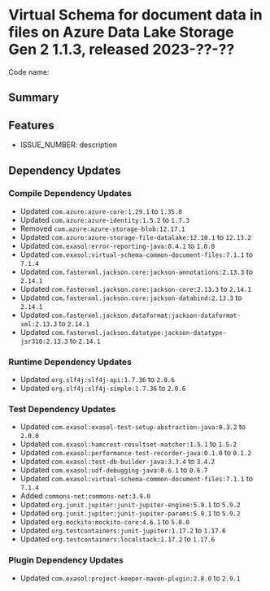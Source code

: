 # Virtual Schema for document data in files on Azure Data Lake Storage Gen 2 1.1.3, released 2023-??-??

Code name:

## Summary

## Features

* ISSUE_NUMBER: description

## Dependency Updates

### Compile Dependency Updates

* Updated `com.azure:azure-core:1.29.1` to `1.35.0`
* Updated `com.azure:azure-identity:1.5.2` to `1.7.3`
* Removed `com.azure:azure-storage-blob:12.17.1`
* Updated `com.azure:azure-storage-file-datalake:12.10.1` to `12.13.2`
* Updated `com.exasol:error-reporting-java:0.4.1` to `1.0.0`
* Updated `com.exasol:virtual-schema-common-document-files:7.1.1` to `7.1.4`
* Updated `com.fasterxml.jackson.core:jackson-annotations:2.13.3` to `2.14.1`
* Updated `com.fasterxml.jackson.core:jackson-core:2.13.3` to `2.14.1`
* Updated `com.fasterxml.jackson.core:jackson-databind:2.13.3` to `2.14.1`
* Updated `com.fasterxml.jackson.dataformat:jackson-dataformat-xml:2.13.3` to `2.14.1`
* Updated `com.fasterxml.jackson.datatype:jackson-datatype-jsr310:2.13.3` to `2.14.1`

### Runtime Dependency Updates

* Updated `org.slf4j:slf4j-api:1.7.36` to `2.0.6`
* Updated `org.slf4j:slf4j-simple:1.7.36` to `2.0.6`

### Test Dependency Updates

* Updated `com.exasol:exasol-test-setup-abstraction-java:0.3.2` to `2.0.0`
* Updated `com.exasol:hamcrest-resultset-matcher:1.5.1` to `1.5.2`
* Updated `com.exasol:performance-test-recorder-java:0.1.0` to `0.1.2`
* Updated `com.exasol:test-db-builder-java:3.3.4` to `3.4.2`
* Updated `com.exasol:udf-debugging-java:0.6.1` to `0.6.7`
* Updated `com.exasol:virtual-schema-common-document-files:7.1.1` to `7.1.4`
* Added `commons-net:commons-net:3.9.0`
* Updated `org.junit.jupiter:junit-jupiter-engine:5.9.1` to `5.9.2`
* Updated `org.junit.jupiter:junit-jupiter-params:5.9.1` to `5.9.2`
* Updated `org.mockito:mockito-core:4.6.1` to `5.0.0`
* Updated `org.testcontainers:junit-jupiter:1.17.2` to `1.17.6`
* Updated `org.testcontainers:localstack:1.17.2` to `1.17.6`

### Plugin Dependency Updates

* Updated `com.exasol:project-keeper-maven-plugin:2.8.0` to `2.9.1`
